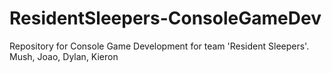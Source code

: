 # ResidentSleepers-ConsoleGameDev
Repository for Console Game Development for team 'Resident Sleepers'. Mush, Joao, Dylan, Kieron
